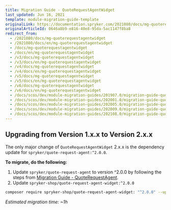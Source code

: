 ```yaml
---
title: Migration Guide - QuoteRequestAgentWidget
last_updated: Jun 16, 2021
template: module-migration-guide-template
originalLink: https://documentation.spryker.com/2021080/docs/mg-quoterequestagentwidget
originalArticleId: 0646a8b9-e816-40e8-95da-5ac1147f8ba8
redirect_from:
  - /2021080/docs/mg-quoterequestagentwidget
  - /2021080/docs/en/mg-quoterequestagentwidget
  - /docs/mg-quoterequestagentwidget
  - /docs/en/mg-quoterequestagentwidget
  - /v3/docs/mg-quoterequestagentwidget
  - /v3/docs/en/mg-quoterequestagentwidget
  - /v4/docs/mg-quoterequestagentwidget
  - /v4/docs/en/mg-quoterequestagentwidget
  - /v5/docs/mg-quoterequestagentwidget
  - /v5/docs/en/mg-quoterequestagentwidget
  - /v6/docs/mg-quoterequestagentwidget
  - /v6/docs/en/mg-quoterequestagentwidget
  - /docs/scos/dev/module-migration-guides/201907.0/migration-guide-quoterequestagentwidget.html
  - /docs/scos/dev/module-migration-guides/202001.0/migration-guide-quoterequestagentwidget.html
  - /docs/scos/dev/module-migration-guides/202005.0/migration-guide-quoterequestagentwidget.html
  - /docs/scos/dev/module-migration-guides/202009.0/migration-guide-quoterequestagentwidget.html
  - /docs/scos/dev/module-migration-guides/202108.0/migration-guide-quoterequestagentwidget.html
---
```


## Upgrading from Version 1.x.x to Version 2.x.x

The only major change of `QuoteRequestAgentWidget` 2.x.x is the dependency update for `spryker/quote-request-agent:^2.0.0`.

**To migrate, do the following:**
1. Update `spryker/quote-request-agent` to version ^2.0.0 by following the steps from [Migration Guide - QuoteRequestAgent](/docs/scos/dev/module-migration-guides/migration-guide-quoterequestagent.html).
2. Update `spryker-shop/quote-request-agent-widget:^2.0.0`

```bash
composer require spryker-shop/quote-request-agent-widget: "^2.0.0" --update-with-dependencies
```
*Estimated migration time: ~1h*
